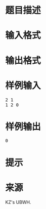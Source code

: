 

# 题目描述



# 输入格式



# 输出格式



# 样例输入


<pre>2 1
1 2 0
</pre>

# 样例输出


<pre>0
</pre>

# 提示



# 来源


<p>
KZ&#39;s UBWH.
</p>
